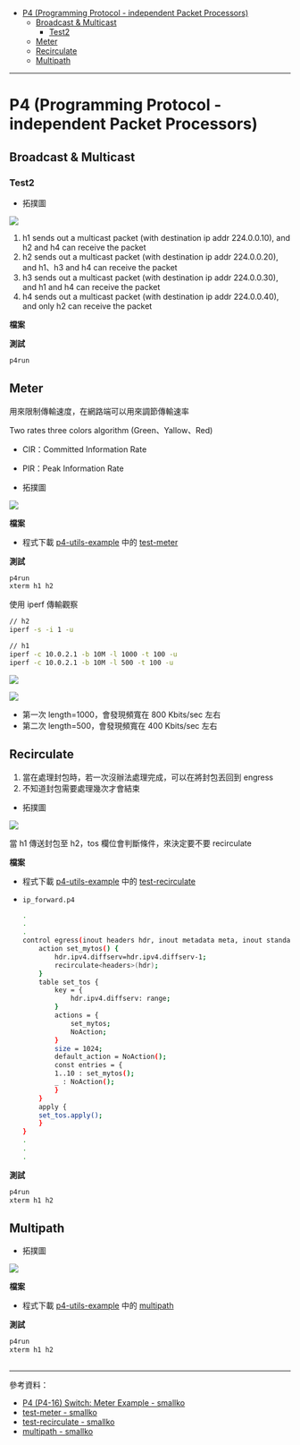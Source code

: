 * [P4 (Programming Protocol - independent Packet Processors)](https://github.com/linjiachi/Linux_note/blob/master/109-2/20210607.md#p4-programming-protocol---independent-packet-processors)
    - [Broadcast & Multicast](https://github.com/linjiachi/Linux_note/blob/master/109-2/20210607.md#broadcast--multicast)
        - [Test2](https://github.com/linjiachi/Linux_note/blob/master/109-2/20210607.md#test2)
    - [Meter](https://github.com/linjiachi/Linux_note/blob/master/109-2/20210607.md#meter)
    - [Recirculate](https://github.com/linjiachi/Linux_note/blob/master/109-2/20210607.md#recirculate)
    - [Multipath]()
---
# P4 (Programming Protocol - independent Packet Processors)
## Broadcast & Multicast
### Test2
* 拓撲圖

![](Pic/20210607/8.jpg)

1. h1 sends out a multicast packet (with destination ip addr 224.0.0.10), and h2 and h4 can receive the packet
2. h2 sends out a multicast packet (with destination ip addr 224.0.0.20), and h1、h3 and h4 can receive the packet
3. h3 sends out a multicast packet (with destination ip addr 224.0.0.30), and h1 and h4 can receive the packet
4. h4 sends out a multicast packet (with destination ip addr 224.0.0.40), and only h2 can receive the packet

**檔案**


**測試**
```sh
p4run
```

## Meter
用來限制傳輸速度，在網路端可以用來調節傳輸速率

Two rates three colors algorithm (Green、Yallow、Red)
* CIR：Committed Information Rate
* PIR：Peak Information Rate

* 拓撲圖

![](Pic/20210607/meter.jpg)

**檔案**

* 程式下載 [p4-utils-example](https://www.dropbox.com/sh/9qzkarvkwehgn9q/AACNww8zdDrR0N6z9bMMpNGEa/p4-utils-example?dl=0&subfolder_nav_tracking=1) 中的 [test-meter](https://www.dropbox.com/sh/9qzkarvkwehgn9q/AAC69iOm_Jghjp51EJGcw1J4a/p4-utils-example/test-meter?dl=0&subfolder_nav_tracking=1)



**測試**
```sh
p4run
xterm h1 h2
```

使用 iperf 傳輸觀察

```sh
// h2
iperf -s -i 1 -u

// h1
iperf -c 10.0.2.1 -b 10M -l 1000 -t 100 -u
iperf -c 10.0.2.1 -b 10M -l 500 -t 100 -u
```
![](Pic/20210607/meter1.PNG)

![](Pic/20210607/meter2.PNG)

* 第一次 length=1000，會發現頻寬在 800 Kbits/sec 左右
* 第二次 length=500，會發現頻寬在 400 Kbits/sec 左右

## Recirculate 
1. 當在處理封包時，若一次沒辦法處理完成，可以在將封包丟回到 engress
2. 不知道封包需要處理幾次才會結束

* 拓撲圖

![](Pic/20210607/2.jpg)

當 h1 傳送封包至 h2，tos 欄位會判斷條件，來決定要不要 recirculate

**檔案**

* 程式下載 [p4-utils-example](https://www.dropbox.com/sh/9qzkarvkwehgn9q/AACNww8zdDrR0N6z9bMMpNGEa/p4-utils-example?dl=0&subfolder_nav_tracking=1) 中的 [test-recirculate](https://www.dropbox.com/sh/9qzkarvkwehgn9q/AABiTv3bxnMcoBdPwmCP1OQ6a/p4-utils-example/test-recirculate?dl=0&subfolder_nav_tracking=1)

* `ip_forward.p4`
    ```sh
    .
    .
    .
    control egress(inout headers hdr, inout metadata meta, inout standard_metadata_t standard_metadata) {
        action set_mytos() {
            hdr.ipv4.diffserv=hdr.ipv4.diffserv-1;
            recirculate<headers>(hdr);
        }              
        table set_tos {
            key = {
                hdr.ipv4.diffserv: range;
            }
            actions = {
                set_mytos;
                NoAction;
            }
            size = 1024;
            default_action = NoAction();
            const entries = {
            1..10 : set_mytos();
            _ : NoAction();
            }
        }
        apply {
        set_tos.apply();
        }
    }
    .
    .
    .
    ```

**測試**
```sh
p4run
xterm h1 h2
```

## Multipath
* 拓撲圖

![](Pic/20210607/3.jpg)

**檔案**

* 程式下載 [p4-utils-example](https://www.dropbox.com/sh/9qzkarvkwehgn9q/AACNww8zdDrR0N6z9bMMpNGEa/p4-utils-example?dl=0&subfolder_nav_tracking=1) 中的 [multipath](https://www.dropbox.com/sh/9qzkarvkwehgn9q/AADTXZ-EnYFPp1LLqeNNw6zFa/p4-utils-example/multipath?dl=0&subfolder_nav_tracking=1)



**測試**
```sh
p4run
xterm h1 h2
```

## 






---
參考資料：
- [P4 (P4-16) Switch: Meter Example - smallko](http://csie.nqu.edu.tw/smallko/sdn/p4_meter.htm)
- [test-meter - smallko](https://www.dropbox.com/sh/9qzkarvkwehgn9q/AAC69iOm_Jghjp51EJGcw1J4a/p4-utils-example/test-meter?dl=0&subfolder_nav_tracking=1)
- [test-recirculate - smallko](https://www.dropbox.com/sh/9qzkarvkwehgn9q/AABiTv3bxnMcoBdPwmCP1OQ6a/p4-utils-example/test-recirculate?dl=0&subfolder_nav_tracking=1)
- [multipath - smallko](https://www.dropbox.com/sh/9qzkarvkwehgn9q/AADTXZ-EnYFPp1LLqeNNw6zFa/p4-utils-example/multipath?dl=0&subfolder_nav_tracking=1)
